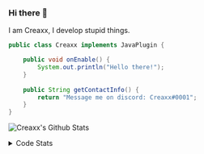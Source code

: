 ### Hi there 👋

I am Creaxx, I develop stupid things. 

```java
public class Creaxx implements JavaPlugin {

    public void onEnable() {
        System.out.println("Hello there!");
    }
    
    public String getContactInfo() {
        return "Message me on discord: Creaxx#0001";
    }
}
```

![Creaxx's Github Stats](https://github-readme-stats.vercel.app/api?username=CreaxxOG&show_icons=true&theme=dark&count_private=true)

<details>
  <summary>Code Stats</summary>

<!--START_SECTION:waka-->
![Code Time](http://img.shields.io/badge/Code%20Time-1%2C140%20hrs%2042%20mins-blue)

![Lines of code](https://img.shields.io/badge/From%20Hello%20World%20I%27ve%20Written-551.1%20thousand%20lines%20of%20code-blue)

**🐱 My GitHub Data** 

> 📦 66.3 kB Used in GitHub's Storage 
 > 
> 🏆 866 Contributions in the Year 2023
 > 
> 🚫 Not Opted to Hire
 > 
> 📜 4 Public Repositories 
 > 
> 🔑 2 Private Repositories 
 > 
**I'm an Early 🐤** 

```text
🌞 Morning                256 commits         ██░░░░░░░░░░░░░░░░░░░░░░░   07.11 % 
🌆 Daytime                1577 commits        ███████████░░░░░░░░░░░░░░   43.81 % 
🌃 Evening                1712 commits        ████████████░░░░░░░░░░░░░   47.56 % 
🌙 Night                  55 commits          ░░░░░░░░░░░░░░░░░░░░░░░░░   01.53 % 
```
📅 **I'm Most Productive on Saturday** 

```text
Monday                   419 commits         ███░░░░░░░░░░░░░░░░░░░░░░   11.64 % 
Tuesday                  467 commits         ███░░░░░░░░░░░░░░░░░░░░░░   12.97 % 
Wednesday                497 commits         ███░░░░░░░░░░░░░░░░░░░░░░   13.81 % 
Thursday                 584 commits         ████░░░░░░░░░░░░░░░░░░░░░   16.22 % 
Friday                   340 commits         ██░░░░░░░░░░░░░░░░░░░░░░░   09.44 % 
Saturday                 666 commits         █████░░░░░░░░░░░░░░░░░░░░   18.50 % 
Sunday                   627 commits         ████░░░░░░░░░░░░░░░░░░░░░   17.42 % 
```


📊 **This Week I Spent My Time On** 

```text
💬 Programming Languages: 
Java                     4 hrs 16 mins       ████████████████████████░   96.47 % 
YAML                     5 mins              █░░░░░░░░░░░░░░░░░░░░░░░░   02.02 % 
Kotlin                   2 mins              ░░░░░░░░░░░░░░░░░░░░░░░░░   00.95 % 
XML                      1 min               ░░░░░░░░░░░░░░░░░░░░░░░░░   00.44 % 
GitIgnore file           0 secs              ░░░░░░░░░░░░░░░░░░░░░░░░░   00.12 % 

🔥 Editors: 
IntelliJ                 4 hrs 26 mins       █████████████████████████   100.00 % 
```

**I Mostly Code in Java** 

```text
Java                     50 repos            ████████████████████░░░░░   81.97 % 
Kotlin                   8 repos             ███░░░░░░░░░░░░░░░░░░░░░░   13.11 % 
TypeScript               2 repos             █░░░░░░░░░░░░░░░░░░░░░░░░   03.28 % 
EJS                      1 repo              ░░░░░░░░░░░░░░░░░░░░░░░░░   01.64 % 
```




 Last Updated on 20/03/2023 06:25:59 UTC
<!--END_SECTION:waka-->
</details>
